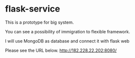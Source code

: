 # flask-service

This is a prototype for big system. 

You can see a possibility of immigration to flexible framework.

I will use MongoDB as database and connect it with flask web

Please see the URL below.
http://182.228.22.202:8080/
